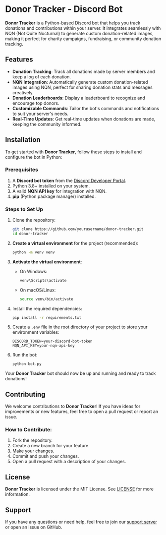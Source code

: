 # Donor Tracker - Discord Bot

**Donor Tracker** is a Python-based Discord bot that helps you track donations and contributions within your server. It integrates seamlessly with NQN (Not Quite Nocturnal) to generate custom donation-related images, making it perfect for charity campaigns, fundraising, or community donation tracking.

## Features

- **Donation Tracking**: Track all donations made by server members and keep a log of each donation.
- **NQN Integration**: Automatically generate custom donation-related images using NQN, perfect for sharing donation stats and messages creatively.
- **Donation Leaderboards**: Display a leaderboard to recognize and encourage top donors.
- **Customizable Commands**: Tailor the bot's commands and notifications to suit your server's needs.
- **Real-Time Updates**: Get real-time updates when donations are made, keeping the community informed.

## Installation

To get started with **Donor Tracker**, follow these steps to install and configure the bot in Python:

### Prerequisites

1. A **Discord bot token** from the [Discord Developer Portal](https://discord.com/developers/applications).
2. Python 3.8+ installed on your system.
3. A valid **NQN API key** for integration with NQN.
4. **pip** (Python package manager) installed.

### Steps to Set Up

1. Clone the repository:

   ```bash
   git clone https://github.com/yourusername/donor-tracker.git
   cd donor-tracker
   ```

2. **Create a virtual environment** for the project (recommended):

   ```bash
   python -m venv venv
   ```

3. **Activate the virtual environment**:

   - On Windows:

     ```bash
     venv\Scripts\activate
     ```

   - On macOS/Linux:

     ```bash
     source venv/bin/activate
     ```

4. Install the required dependencies:

   ```bash
   pip install -r requirements.txt
   ```

5. Create a `.env` file in the root directory of your project to store your environment variables:

   ```env
   DISCORD_TOKEN=your-discord-bot-token
   NQN_API_KEY=your-nqn-api-key
   ```

6. Run the bot:

   ```bash
   python bot.py
   ```

Your **Donor Tracker** bot should now be up and running and ready to track donations!

## Contributing

We welcome contributions to **Donor Tracker**! If you have ideas for improvements or new features, feel free to open a pull request or report an issue.

### How to Contribute:

1. Fork the repository.
2. Create a new branch for your feature.
3. Make your changes.
4. Commit and push your changes.
5. Open a pull request with a description of your changes.

## License

**Donor Tracker** is licensed under the MIT License. See [LICENSE](LICENSE) for more information.

## Support

If you have any questions or need help, feel free to join our [support server](https://discord.gg/tgk) or open an issue on GitHub.

